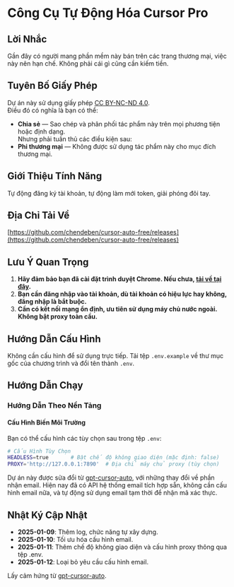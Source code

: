 # Công Cụ Tự Động Hóa Cursor Pro

## Lời Nhắc
Gần đây có người mang phần mềm này bán trên các trang thương mại, việc này nên hạn chế. Không phải cái gì cũng cần kiếm tiền.

## Tuyên Bố Giấy Phép
Dự án này sử dụng giấy phép [CC BY-NC-ND 4.0](https://creativecommons.org/licenses/by-nc-nd/4.0/).  
Điều đó có nghĩa là bạn có thể:  
- **Chia sẻ** — Sao chép và phân phối tác phẩm này trên mọi phương tiện hoặc định dạng.  
Nhưng phải tuân thủ các điều kiện sau:
- **Phi thương mại** — Không được sử dụng tác phẩm này cho mục đích thương mại.

## Giới Thiệu Tính Năng
Tự động đăng ký tài khoản, tự động làm mới token, giải phóng đôi tay.

## Địa Chỉ Tải Về
[https://github.com/chendeben/cursor-auto-free/releases](https://github.com/chendeben/cursor-auto-free/releases)

## Lưu Ý Quan Trọng
1. **Hãy đảm bảo bạn đã cài đặt trình duyệt Chrome. Nếu chưa, [tải về tại đây](https://www.google.com/intl/en_pk/chrome/).**  
2. **Bạn cần đăng nhập vào tài khoản, dù tài khoản có hiệu lực hay không, đăng nhập là bắt buộc.**  
3. **Cần có kết nối mạng ổn định, ưu tiên sử dụng máy chủ nước ngoài. Không bật proxy toàn cầu.**

## Hướng Dẫn Cấu Hình
Không cần cấu hình để sử dụng trực tiếp.
Tải tệp `.env.example` về thư mục gốc của chương trình và đổi tên thành `.env`.

## Hướng Dẫn Chạy
### Hướng Dẫn Theo Nền Tảng
#### Cấu Hình Biến Môi Trường

Bạn có thể cấu hình các tùy chọn sau trong tệp `.env`:

```bash
# Cấu Hình Tùy Chọn
HEADLESS=true       # Bật chế độ không giao diện (mặc định: false)
PROXY='http://127.0.0.1:7890'  # Địa chỉ máy chủ proxy (tùy chọn)
```

Dự án này được sửa đổi từ [gpt-cursor-auto](https://github.com/chengazhen/cursor-auto-free), với những thay đổi về phần nhận email. Hiện nay đã có API hệ thống email tích hợp sẵn, không cần cấu hình email nữa, và tự động sử dụng email tạm thời để nhận mã xác thực.

## Nhật Ký Cập Nhật
- **2025-01-09**: Thêm log, chức năng tự xây dựng.  
- **2025-01-10**: Tối ưu hóa cấu hình email. 
- **2025-01-11**: Thêm chế độ không giao diện và cấu hình proxy thông qua tệp .env.
- **2025-01-12**: Loại bỏ yêu cầu cấu hình email.

Lấy cảm hứng từ [gpt-cursor-auto](https://github.com/hmhm2022/gpt-cursor-auto).
